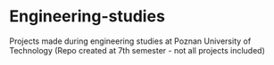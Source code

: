 # Engineering-studies
Projects made during engineering studies at Poznan University of Technology (Repo created at 7th semester - not all projects included)
